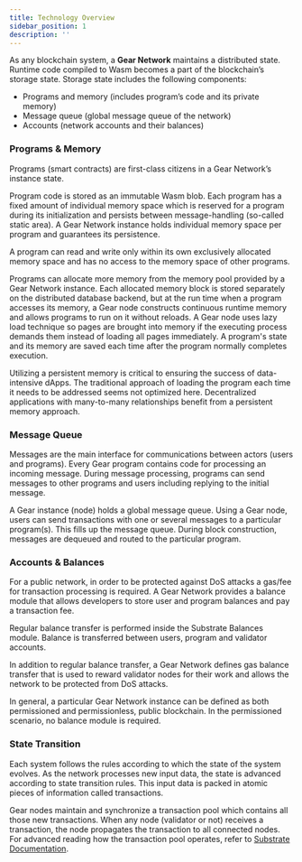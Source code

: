 ```yaml
---
title: Technology Overview
sidebar_position: 1
description: ''
---
```


As any blockchain system, a **Gear Network** maintains a distributed state. Runtime code compiled to Wasm becomes a part of the blockchain’s storage state. Storage state includes the following components:
- Programs and memory (includes program’s code and its private memory)
- Message queue (global message queue of the network)
- Accounts (network accounts and their balances)

### Programs & Memory

Programs (smart contracts) are first-class citizens in a Gear Network’s instance state.

Program code is stored as an immutable Wasm blob. Each program has a fixed amount of individual memory space which is reserved for a program during its initialization and persists between message-handling (so-called static area). A Gear Network instance holds individual memory space per program and guarantees its persistence.

A program can read and write only within its own exclusively allocated memory space and has no access to the memory space of other programs.

Programs can allocate more memory from the memory pool provided by a Gear Network instance. Each allocated memory block is stored separately on the distributed database backend, but at the run time when a program accesses its memory, a Gear node constructs continuous runtime memory and allows programs to run on it without reloads. A Gear node uses lazy load technique so pages are brought into memory if the executing process demands them instead of loading all pages immediately. A program's state and its memory are saved each time after the program normally completes execution.

Utilizing a persistent memory is critical to ensuring the success of data-intensive dApps. The traditional approach of loading the program each time it needs to be addressed seems not optimized here. Decentralized applications with many-to-many relationships benefit from a persistent memory approach.

### Message Queue

Messages are the main interface for communications between actors (users and programs). Every Gear program contains code for processing an incoming message. During message processing, programs can send messages to other programs and users including replying to the initial message.

A Gear instance (node) holds a global message queue. Using a Gear node, users can send transactions with one or several messages to a particular program(s). This fills up the message queue. During block construction, messages are dequeued and routed to the particular program.

### Accounts & Balances

For a public network, in order to be protected against DoS attacks a gas/fee for transaction processing is required. A Gear Network provides a balance module that allows developers to store user and program balances and pay a transaction fee.

Regular balance transfer is performed inside the Substrate Balances module. Balance is transferred between users, program and validator accounts.

In addition to regular balance transfer, a Gear Network defines gas balance transfer that is used to reward validator nodes for their work and allows the network to be protected from DoS attacks.

In general, a particular Gear Network instance can be defined as both permissioned and permissionless, public blockchain. In the permissioned scenario, no balance module is required.

### State Transition

Each system follows the rules according to which the state of the system evolves. As the network processes new input data, the state is advanced according to state transition rules. This input data is packed in atomic pieces of information called transactions.

Gear nodes maintain and synchronize a transaction pool which contains all those new transactions. When any node (validator or not) receives a transaction, the node propagates the transaction to all connected nodes. For advanced reading how the transaction pool operates, refer to [Substrate Documentation](https://docs.substrate.io/v3/concepts/tx-pool/).
